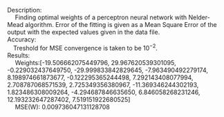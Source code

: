 Description: <br> &emsp; Finding optimal weights of a perceptron neural network with Nelder-Mead algorithm. Error of the fitting is 
given as a Mean Square Error of the output with the expected values given in the data file.
<br>Accuracy: <br> &emsp;Treshold for MSE convergence is taken to be $10^{-2}$.
<br>Results: <br> &emsp; Weights:[-19.506662075449796, 29.967620539301095, -0.229032437649750, -29.999833842829645, -7.963490492279174, 8.198974661873677, -0.122295365244498, 7.292143408077994, 2.708787068571539, 2.725349356380967, -11.369346244302193, 1.823486308009264, -4.294687846635650, 6.846058268231246, 12.193232647287402, 7.519151922680525]
<br> &emsp; MSE(W): 0.009736047131128708
